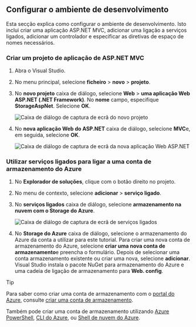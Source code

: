 ## <a name="set-up-the-development-environment"></a>Configurar o ambiente de desenvolvimento

Esta secção explica como configurar o ambiente de desenvolvimento. Isto inclui criar uma aplicação ASP.NET MVC, adicionar uma ligação a serviços ligados, adicionar um controlador e especificar as diretivas de espaço de nomes necessários.

### <a name="create-an-aspnet-mvc-app-project"></a>Criar um projeto de aplicação de ASP.NET MVC

1. Abra o Visual Studio.

1. No menu principal, selecione **ficheiro** > **novo** > **projeto**.

1. No **novo projeto** caixa de diálogo, selecione **Web** > **uma aplicação Web ASP.NET (.NET Framework)**. No **nome** campo, especifique **StorageAspNet**. Selecione **OK**.

    ![Caixa de diálogo de captura de ecrã do novo projeto](./media/vs-storage-aspnet-getting-started-setup-dev-env/vs-storage-aspnet-getting-started-setup-dev-env-1.png)

1. No **nova aplicação Web do ASP.NET** caixa de diálogo, selecione **MVC**e, em seguida, selecione **OK**.

    ![Caixa de diálogo de captura de ecrã da nova aplicação Web ASP.NET](./media/vs-storage-aspnet-getting-started-setup-dev-env/vs-storage-aspnet-getting-started-setup-dev-env-2.png)

### <a name="use-connected-services-to-connect-to-an-azure-storage-account"></a>Utilizar serviços ligados para ligar a uma conta de armazenamento do Azure

1. No **Explorador de soluções**, clique com o botão direito no projeto.

2. No menu de contexto, selecione **adicionar** > **serviço ligado**.

1. No **serviços ligados** caixa de diálogo, selecione **armazenamento na nuvem com o Storage do Azure**.

    ![Caixa de diálogo de captura de ecrã de serviços ligados](./media/vs-storage-aspnet-getting-started-setup-dev-env/vs-storage-aspnet-getting-started-setup-dev-env-3.png)

1. No **Storage do Azure** caixa de diálogo, selecione o armazenamento do Azure da conta a utilizar para este tutorial. Para criar uma nova conta de armazenamento do Azure, selecione **criar uma nova conta de armazenamento**e preencha o formulário. Depois de selecionar uma conta armazenamento existente ou criar uma nova, selecione **adicionar**. Visual Studio instala o pacote NuGet para armazenamento do Azure e uma cadeia de ligação de armazenamento para **Web. config**.

> [!TIP]
> Para saber como criar uma conta de armazenamento com o [portal do Azure](https://portal.azure.com), consulte [criar uma conta de armazenamento](../articles/storage/common/storage-create-storage-account.md#create-a-storage-account).
>
> Também pode criar uma conta de armazenamento utilizando [Azure PowerShell](../articles/storage/common/storage-powershell-guide-full.md), [CLI do Azure](../articles/storage/common/storage-azure-cli.md), ou [Shell de nuvem do Azure](../articles/cloud-shell/overview.md).

